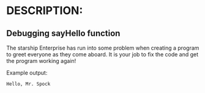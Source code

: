 # DESCRIPTION:

## Debugging sayHello function

The starship Enterprise has run into some problem when creating a program to greet everyone as they come aboard. It is your job to fix the code and get the program working again!

Example output:

```
Hello, Mr. Spock
```
